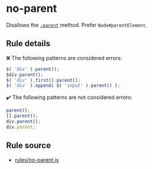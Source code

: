 # no-parent

Disallows the [`.parent`](https://api.jquery.com/parent/) method. Prefer `Node#parentElement`.

## Rule details

❌ The following patterns are considered errors:
```js
$( 'div' ).parent();
$div.parent();
$( 'div' ).first().parent();
$( 'div' ).append( $( 'input' ).parent() );
```

✔️ The following patterns are not considered errors:
```js
parent();
[].parent();
div.parent();
div.parent;
```
## Rule source

* [rules/no-parent.js](../src/rules/no-parent.js)
